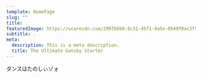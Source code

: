 ```yaml
---
template: HomePage
slug: ""
title: .
featuredImage: https://ucarecdn.com/2997b6b0-8c31-45f1-9a5e-0549f8ac3f59/
subtitle: .
meta:
  description: This is a meta description.
  title: The Ultimate Gatsby Starter
---
```

ダンスはたのしぃゾォ